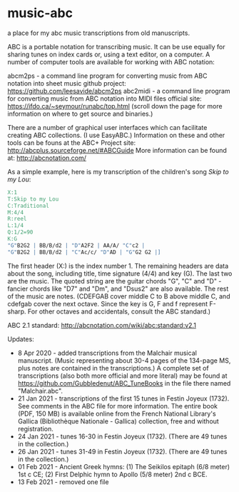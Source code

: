 # music-abc
a place for my abc music transcriptions from old manuscripts.

ABC is a portable notation for transcribing music.  It can be use equally for sharing tunes on index cards or, using a text editor, on a computer.  A number of computer tools are available for working with ABC notation:

  abcm2ps - a command line program for converting music from ABC notation into sheet music
     github project: https://github.com/leesavide/abcm2ps
  abc2midi - a command line program for converting music from ABC notation into MIDI files
     official site: https://ifdo.ca/~seymour/runabc/top.html
     (scroll down the page for more information on where to get source and binaries.)

There are a number of graphical user interfaces which can facilitate creating ABC collections. (I use EasyABC.)  Information on these and other tools can be founs at the ABC+ Project site:
      http://abcplus.sourceforge.net/#ABCGuide
More information can be found at: http://abcnotation.com/

As a simple example, here is my transcription of the children's song *Skip to my Lou*:

```abc
X:1
T:Skip to my Lou
C:Traditional
M:4/4
R:reel
L:1/4
Q:1/2=90
K:G
"G"B2G2 | BB/B/d2 | "D"A2F2 | AA/A/ "C"c2 |
"G"B2G2 | BB/B/d2 | "C"Ac/c/ "D"AD | "G"G2 G2 |]
```

The first header (X:) is the index number 1.  The remaining headers are data about the song, including title, time signature (4/4) and key (G).  The last two are the music.  The quoted string are the guitar chords "G", "C" and "D" - fancier chords like "D7" and "Dm", and "Dsus2" are also available. The rest of the music are notes. (CDEFGAB cover middle C to B above middle C, and cdefgab cover the next octave. Since the key is G, F and f represent F-sharp.  For other octaves and accidentals, consult the ABC standard.)

ABC 2.1 standard: http://abcnotation.com/wiki/abc:standard:v2.1

Updates:
* 8 Apr 2020 - added transcriptions from the Malchair musical manuscript.  (Music representing about 30-4 pages of the 134-page MS, plus notes are contained in the transcriptions.)  A complete set of transcriptions (also both more official and more literal) may be found at https://github.com/Gubbledenut/ABC_TuneBooks in the file there named "Malchair.abc".
* 21 Jan 2021 - transcriptions of the first 15 tunes in Festin Joyeux (1732).  See comments in the ABC file for more information.  The entire book (PDF, 150 MB) is available online from the French National Library's Gallica (Bibliothèque Nationale - Gallica) collection, free and without registration.
* 24 Jan 2021 - tunes 16-30 in Festin Joyeux (1732).  (There are 49 tunes in the collection.)
* 26 Jan 2021 - tunes 31-49 in Festin Joyeux (1732).  (There are 49 tunes in the collection.)
* 01 Feb 2021 - Ancient Greek hymns: (1) The Seikilos epitaph (6/8 meter) 1st c CE; (2) First Delphic hymn to Apollo (5/8 meter) 2nd c BCE.
* 13 Feb 2021 - removed one file

